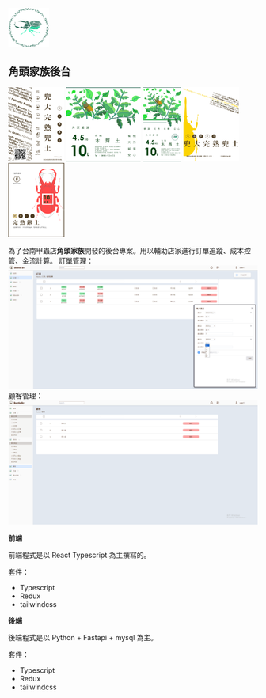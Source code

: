 <img src="./image/Group134.png" alt="alt text" height="80" />
<h2>角頭家族後台</h2>
<div>
    <img src="./image/dm.png" alt="alt text" height="150" />
    <img src="./image/Group_123.png" alt="alt text" height="150" />
    <img src="./image/Group132.png" alt="alt text" height="150" />
    <img src="./image/3.png" alt="alt text" height="150" />
    <img src="./image/Group511.png" alt="alt text" height="150" />
</div>

為了台南甲蟲店**角頭家族**開發的後台專案。用以輔助店家進行訂單追蹤、成本控管、金流計算。
訂單管理：
![image order](./image/bettles1.PNG)
顧客管理：
![image order](./image/image.png)

**前端**

前端程式是以 React Typescript 為主撰寫的。

套件：
* Typescript
* Redux
* tailwindcss

**後端**

後端程式是以 Python + Fastapi + mysql 為主。

套件：
* Typescript
* Redux
* tailwindcss




